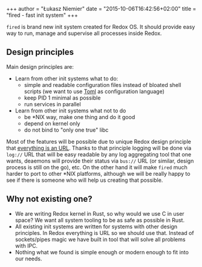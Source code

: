 +++
author = "Łukasz Niemier"
date = "2015-10-06T16:42:56+02:00"
title = "fired - fast init system"
+++

`fired` is brand new init system created for Redox OS. It should provide easy
way to run, manage and supervise all processes inside Redox.

## Design principles

Main design principles are:

- Learn from other init systems what to do:
  + simple and readable configuration files instead of bloated shell scripts (we
    want to use [Toml][toml] as configuration language)
  + keep PID 1 minimal as possible
  + run services in parallel
- Learn from other init systems what not to do
  + be *NIX way, make one thing and do it good
  + depend on kernel only
  + do not bind to "only one true" libc

Most of the features will be possible due to unique Redox design principle that
[everything is an URL][url]. Thanks to that principle logging will be done via
`log://` URL that will be easy readable by any log aggregating tool that one
wants, deaemons will provide their status via `bus://` URL (or similar, design
process is still on the go), etc. On the other hand it will make `fired` much
harder to port to other *NIX platforms, although we will be really happy to see
if there is someone who will help us creating that possible.

## Why not existing one?

- We are writing Redox kernel in Rust, so why would we use C in user space? We
  want all system tooling to be as safe as possible in Rust.
- All existing init systems are written for systems with other design principles.
  In Redox everything is URL so we should use that. Instead of sockets/pipes
  magic we have built in tool that will solve all problems with IPC.
- Nothing what we found is simple enough or modern enough to fit into our needs.

[toml]: https://github.com/toml-lang/toml
[url]: https://github.com/redox-os/redox/wiki/URL
